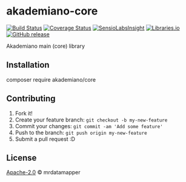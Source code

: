 # akademiano-core
[![Build Status](https://travis-ci.org/mrdatamapper/akademiano-core.svg?branch=master)](https://travis-ci.org/mrdatamapper/akademiano-core)
[![Coverage Status](https://coveralls.io/repos/github/mrdatamapper/akademiano-core/badge.svg)](https://coveralls.io/github/mrdatamapper/akademiano-core)
[![SensioLabsInsight](https://insight.sensiolabs.com/projects/9c37fe01-7f5c-4ded-b44a-2319bdd1a918/mini.png)](https://insight.sensiolabs.com/projects/9c37fe01-7f5c-4ded-b44a-2319bdd1a918)
[![Libraries.io ](https://img.shields.io/librariesio/github/mrdatamapper/akademiano-core.svg)](https://libraries.io/github/mrdatamapper/akademiano-core)
[![GitHub release](https://img.shields.io/github/release/mrdatamapper/akademiano-core.svg)]()

Akademiano main (core) library

## Installation

composer require akademiano/core

## Contributing

1. Fork it!
2. Create your feature branch: `git checkout -b my-new-feature`
3. Commit your changes: `git commit -am 'Add some feature'`
4. Push to the branch: `git push origin my-new-feature`
5. Submit a pull request :D

## License

[Apache-2.0](https://www.apache.org/licenses/LICENSE-2.0) © mrdatamapper
